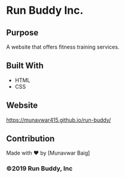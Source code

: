 # Run Buddy Inc.

## Purpose

A website that offers fitness training services.

## Built With

- HTML
- CSS

## Website

https://munavwar415.github.io/run-buddy/

## Contribution

Made with ❤️ by [Munavwar Baig]

### ©️2019 Run Buddy, Inc 
